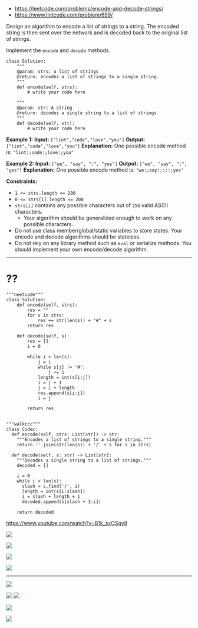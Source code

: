 - https://leetcode.com/problems/encode-and-decode-strings/
- https://www.lintcode.com/problem/659/

Design an algorithm to encode a list of strings to a string. The encoded string is then sent over the network and is decoded back to the original list of strings.

Implement the `encode` and `decode` methods.


```
class Solution:
    """
    @param: strs: a list of strings
    @return: encodes a list of strings to a single string.
    """
    def encode(self, strs):
        # write your code here

    """
    @param: str: A string
    @return: decodes a single string to a list of strings
    """
    def decode(self, str):
        # write your code here
```


**Example 1:**
**Input:** `["lint","code","love","you"]`
**Output:** `["lint","code","love","you"]`
**Explanation:** One possible encode method is: `"lint:;code:;love:;you"`

**Example 2:**
**Input:** `["we", "say", ":", "yes"]`
**Output:** `["we", "say", ":", "yes"]`
**Explanation:** One possible encode method is: `"we:;say:;:::;yes"`


**Constraints:**
- `1 <= strs.length <= 200`
- `0 <= strs[i].length <= 200`
- `strs[i]` contains any possible characters out of `256` valid ASCII characters.
	- Your algorithm should be generalized enough to work on any possible characters.
- Do not use class member/global/static variables to store states. Your encode and decode algorithms should be stateless.
- Do not rely on any library method such as `eval` or serialize methods. You should implement your own encode/decode algorithm.


---


# ??
```
"""neetcode"""
class Solution:
    def encode(self, strs):
        res = ""
        for s in strs:
            res += str(len(s)) + "#" + s
        return res

    def decode(self, s):
        res = []
        i = 0
        
        while i < len(s):
            j = i
            while s[j] != '#':
                j += 1
            length = int(s[i:j])
            i = j + 1
            j = i + length
            res.append(s[i:j])
            i = j
            
        return res


"""walkccc"""
class Codec:
  def encode(self, strs: List[str]) -> str:
    """Encodes a list of strings to a single string."""
    return ''.join(str(len(s)) + '/' + s for s in strs)

  def decode(self, s: str) -> List[str]:
    """Decodes a single string to a list of strings."""
    decoded = []

    i = 0
    while i < len(s):
      slash = s.find('/', i)
      length = int(s[i:slash])
      i = slash + length + 1
      decoded.append(s[slash + 1:i])

    return decoded
```



https://www.youtube.com/watch?v=B1k_sxOSgv8


![](../!assets/attachments/Pasted%20image%2020240225114549.png)

![](../!assets/attachments/Pasted%20image%2020240225114535.png)

![](../!assets/attachments/Pasted%20image%2020240225114607.png)


![](../!assets/attachments/Pasted%20image%2020240225114623.png)


---


![](../!assets/attachments/Pasted%20image%2020240225120902.png)


![](../!assets/attachments/Pasted%20image%2020240225121241.png)
![](../!assets/attachments/Pasted%20image%2020240225121249.png)




![](../!assets/attachments/Pasted%20image%2020240225121322.png)

![](../!assets/attachments/Pasted%20image%2020240225121347.png)
